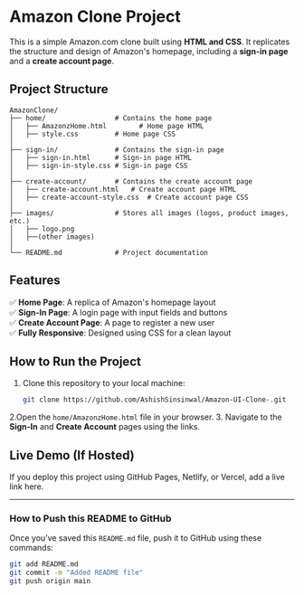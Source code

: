 # Amazon Clone Project  

This is a simple Amazon.com clone built using **HTML and CSS**. It replicates the structure and design of Amazon's homepage, including a **sign-in page** and a **create account page**.

## Project Structure  
```
AmazonClone/
├── home/                 # Contains the home page
│   ├── AmazonzHome.html        # Home page HTML
│   ├── style.css         # Home page CSS
│
├── sign-in/              # Contains the sign-in page
│   ├── sign-in.html      # Sign-in page HTML
│   ├── sign-in-style.css # Sign-in page CSS
│
├── create-account/       # Contains the create account page
│   ├── create-account.html   # Create account page HTML
│   ├── create-account-style.css  # Create account page CSS
│
├── images/               # Stores all images (logos, product images, etc.)
│   ├── logo.png
│   ├──(other images)
│
└── README.md             # Project documentation
```

## Features  
✅ **Home Page**: A replica of Amazon's homepage layout  
✅ **Sign-In Page**: A login page with input fields and buttons  
✅ **Create Account Page**: A page to register a new user  
✅ **Fully Responsive**: Designed using CSS for a clean layout  

## How to Run the Project  
1. Clone this repository to your local machine:  
   ```sh
   git clone https://github.com/AshishSinsinwal/Amazon-UI-Clone-.git
   ```
   
2.Open the `home/AmazonzHome.html` file in your browser. 
3. Navigate to the **Sign-In** and **Create Account** pages using the links.  

## Live Demo (If Hosted)  
If you deploy this project using GitHub Pages, Netlify, or Vercel, add a live link here.

---

### How to Push this README to GitHub  
Once you’ve saved this `README.md` file, push it to GitHub using these commands:
```sh
git add README.md
git commit -m "Added README file"
git push origin main
```

